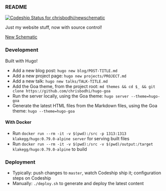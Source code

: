 ### README

[ ![Codeship Status for chrisbodhi/newschematic](https://app.codeship.com/projects/1569e100-09bc-0136-4c2f-52fbe28f0cfd/status?branch=master)](https://app.codeship.com/projects/281510)

Just my website stuff, now with source control!

[New Schematic](http://newschematic.org)

### Development

Built with Hugo!

- Add a new blog post: `hugo new blog/POST-TITLE.md`
- Add a new project page: `hugo new projects/PROJECT.md`
- Add a new talk: `hugo new talks/TALK-TITLE.md`
- Add the Goa theme, from the project root: `md themes && cd $_ && git clone https://github.com/chrisbodhi/hugo-goa`
- Run the server locally, using the Goa theme: `hugo server --theme=hugo-goa`
- Generate the latest HTML files from the Markdown files, using the Goa theme: `hugo --theme=hugo-goa`

#### With Docker

- Run `docker run --rm -it -v $(pwd):/src -p 1313:1313 klakegg/hugo:0.79.0-alpine server` for serving built files
- Run `docker run --rm -it -v $(pwd):/src -v $(pwd)/output:/target klakegg/hugo:0.79.0-alpine` to build

### Deployment

- Typically: push changes to `master`, watch Codeship ship it; configuration steps on Codeship
- Manually: `./deploy.sh` to generate and deploy the latest content

